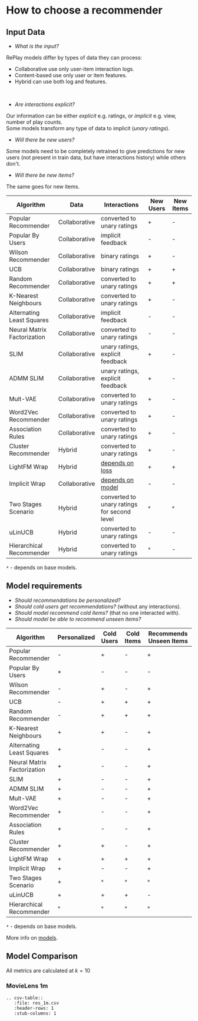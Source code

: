 # How to choose a recommender

## Input Data

- _What is the input?_ 

RePlay models differ by types of data they can process:

- Collaborative use only user-item interaction logs.
- Content-based use only user or item features.
- Hybrid can use both log and features.
<br />
 
- _Are interactions explicit?_

 Our information can be either _explicit_ e.g. ratings, or _implicit_ e.g. view, number of play counts. 
\
Some models transform any type of data to implicit (_unary ratings_).

- _Will there be new users?_

Some models need to be completely retrained to give predictions for new users (not present in train data, 
but have interactions history) while others don't. 

- _Will there be new items?_

The same goes for new items.

| Algorithm      | Data         | Interactions | New Users | New Items |
| ---------------|--------------|-------|-------|-------|
|Popular Recommender        |Collaborative    | converted to unary ratings             | + | - |
|Popular By Users           |Collaborative    | implicit feedback                      | - | - |
|Wilson Recommender         |Collaborative    | binary ratings                         | + | - |
|UCB                        |Collaborative    | binary ratings                         | + | + |
|Random Recommender         |Collaborative    | converted to unary ratings             | + | + |
|K-Nearest Neighbours       |Collaborative    | converted to unary ratings             | + | - |
|Alternating Least Squares  |Collaborative    | implicit feedback                      | - | - |
|Neural Matrix Factorization|Collaborative    | converted to unary ratings             | - | - |
|SLIM                       |Collaborative    | unary ratings, explicit feedback       | + | - |
|ADMM SLIM                  |Collaborative    | unary ratings, explicit feedback       | + | - |
|Mult-VAE                   |Collaborative    | converted to unary ratings             | + | - |
|Word2Vec Recommender       |Collaborative    | converted to unary ratings             | + | - |
|Association Rules          |Collaborative    | converted to unary ratings             | + | - |
|Cluster Recommender        |Hybrid           | converted to unary ratings             | + | - |
|LightFM Wrap               |Hybrid           | [depends on loss](https://making.lyst.com/lightfm/docs/lightfm.html#lightfm)       | + | + |
|Implicit Wrap              |Collaborative    | [depends on model](https://implicit.readthedocs.io/en/latest/index.html)    | - | - |
|Two Stages Scenario        |Hybrid           | converted to unary ratings for second level    | `*` | `*` |
|uLinUCB                    |Hybrid           | converted to unary ratings             | - | - |
|Hierarchical Recommender   |Hybrid           | converted to unary ratings             |`*`| - |

`*` - depends on base models. 

## Model requirements

* _Should recommendations be personalized?_ 
* _Should cold users get recommendations?_ (without any interactions).
* _Should model recommend cold items?_ (that no one interacted with).
* _Should model be able to recommend unseen items?_

| Algorithm      | Personalized | Cold Users | Cold Items |  Recommends Unseen Items |
| ---------------|--------------|-------|-------|-------|
|Popular Recommender          | - | + | - | + |
|Popular By Users             | + | - | - | - |
|Wilson Recommender           | - | + | - | + |
|UCB                          | - | + | + | + |
|Random Recommender           | - | + | + | + |
|K-Nearest Neighbours         | + | + | - | + |
|Alternating Least Squares    | + | - | - | + |
|Neural Matrix Factorization  | + | - | - | + |
|SLIM                         | + | - | - | + |
|ADMM SLIM                    | + | - | - | + |
|Mult-VAE                     | + | - | - | + |
|Word2Vec Recommender         | + | - | - | + |
|Association Rules            | + | - | - | + |
|Cluster Recommender          | + | + | - | + |
|LightFM  Wrap                | + | + | + | + |
|Implicit Wrap                | + | - | - | + |
|Two Stages Scenario          | + | `*` | `*` | `*` |
|uLinUCB                      | + | + | + | - |
|Hierarchical Recommender     |`*`|`*`|`*`|`*`|

`*` - depends on base models. 

More info on [models](../modules/models).

## Model Comparison
All metrics are calculated at $k=10$
### MovieLens 1m
```{eval-rst}
.. csv-table:: 
   :file: res_1m.csv
   :header-rows: 1
   :stub-columns: 1
```